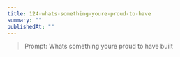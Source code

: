 ```yaml
---
title: 124-whats-something-youre-proud-to-have
summary: ""
publishedAt: ""
---
```


> Prompt: Whats something youre proud to have built

